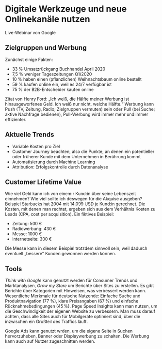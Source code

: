 # Digitale Werkzeuge und neue Onlinekanäle nutzen

Live-Webinar von Google

## Zielgruppen und Werbung

Zunächst einige Fakten:

- 33 % Umsatzrückgang Buchhandel April 2020
- 7,5 % weniger Tageszeitungen Q1/2020
- 10 % haben einen (pflanzlichen) Weihnachtsbaum online bestellt
- 59 % kaufen online ein, weil es 24/7 verfügbar ist
- 75 % der B2B-Entscheider kaufen online

Zitat von Henry Ford: „Ich weiß, die Hälfte meiner Werbung ist hinausgeworfenes Geld. Ich weiß nur nicht, welche Hälfte.“ Werbung kann Push (TV, Zeitung, Radio; Zielgruppen vermuten) sein oder Pull (bei Suche; aktive Nachfrage bedienen), Pull-Werbung wird immer mehr und immer effizienter.

## Aktuelle Trends

- Variable Kosten pro Ziel
- Customer Journey beachten, also die Punkte, an denen ein potentieller oder früherer Kunde mit dem Unternehmen in Berührung kommt
- Automatisierung durch Machine Learning
- Attribution: Erfolgskontrolle durch Datenanalyse

## Customer Lifetime Value

Wie viel Geld kann ich von einem:r Kund:in über seine Lebenszeit einnehmen? Wie viel sollte ich deswegen für die Akquise ausgeben? Beispiel Starbucks hat 2004 mit 14.099 USD je Kund:in gerechnet. Die Kosten, mit denen man rechtet, ergeben sich aus dem Verhältnis Kosten zu Leads (CPA, cost per acquisition). Ein fiktives Beispiel:

- Zeitung: 500 €
- Radiowerbung: 430 €
- Messe: 1000 €
- Internetseite: 300 €

Die Messe kann in diesem Beispiel trotzdem sinnvoll sein, weil dadurch eventuell „bessere” Kunden gewonnen werden können.

## Tools

*Think with Google*  kann genutzt werden für Consumer Trends und Marktanalysen, *Grow my Store* um Berichte über Sites zu erstellen. Es gibt Berichte über Kategorien mit Hinweisen, was verbessert werden kann. Wesentliche Merkmale für deutsche Nutzende: Einfache Suche und Produktnavigation (77 %), klare Preisangaben (67 %) und einfache Rücknahmebedingungen (45 %). Page Speed Insights kann man nutzen, um die Geschwindigkeit der eigenen Website zu verbessern. Man muss darauf achten, dass alle Sites auch für Mobilgeräte optimiert sind, über die inzwischen ein Großteil des Traffics läuft.

Google Ads kann genutzt wrden, um die eigene Seite in Suchen hervorzuheben, Banner oder Displaywerbung zu schalten. Die Werbung kann auch auf Nutzer zugeschnitten werden.